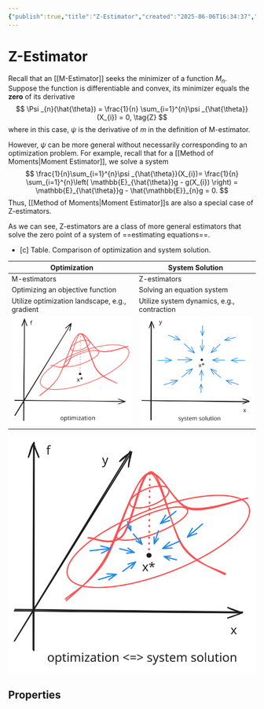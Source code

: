 ```yaml
---
{"publish":true,"title":"Z-Estimator","created":"2025-06-06T16:34:37","modified":"2025-06-07T22:54:28","cssclasses":"","state":"[[%wip]]","sup":["[[Estimation]]"],"alias":null,"type":"note"}
---
```



# Z-Estimator

Recall that an [[M-Estimator]] seeks the minimizer of a function $M_{n}$. Suppose the function is differentiable and convex, its minimizer equals the **zero** of its derivative
$$
\Psi _{n}(\hat{\theta}) = \frac{1}{n} \sum_{i=1}^{n}\psi _{\hat{\theta}}(X_{i}) = 0, \tag{Z}
$$
where in this case, $\psi$ is the derivative of $m$ in the definition of M-estimator.

However, $\psi$ can be more general without necessarily corresponding to an optimization problem. For example, recall that for a [[Method of Moments\|Moment Estimator]], we solve a system
$$
\frac{1}{n}\sum_{i=1}^{n}\psi _{\hat{\theta}}(X_{i})= \frac{1}{n} \sum_{i=1}^{n}\left(  \mathbb{E}_{\hat{\theta}}g - g(X_{i}) \right) = \mathbb{E}_{\hat{\theta}}g - \hat{\mathbb{E}}_{n}g = 0.
$$
Thus, [[Method of Moments\|Moment Estimator]]s are also a special case of Z-estimators.

As we can see, Z-estimators are a class of more general estimators that solve the zero point of a system of ==estimating equations==.

- [c] Table. Comparison of optimization and system solution.

| Optimization                                     | System Solution                            |
| ------------------------------------------------ | ------------------------------------------ |
| M-estimators                                     | Z-estimators                               |
| Optimizing an objective function                 | Solving an equation system                 |
| Utilize optimization landscape, e.g., gradient   | Utilize system dynamics, e.g., contraction |
| ![optimization](excalidraw/z-opt.excalidraw.svg) | ![system](excalidraw/z-sys.excalidraw.svg) |

![Equivalence of optimization and system solution](excalidraw/z-opt-sys.excalidraw.svg)

## Properties
